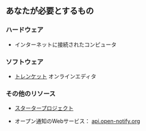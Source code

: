 ## あなたが必要とするもの

### ハードウェア

+ インターネットに接続されたコンピュータ

### ソフトウェア

+ [トレンケット](https://trinket.io/) オンラインエディタ

### その他のリソース

+ <a href="http://jumpto.cc/iss-go" target="_blank">スタータープロジェクト</a>

+ オープン通知のWebサービス： <a href="http://api.open-notify.org/" target="_blank">api.open-notify.org</a>